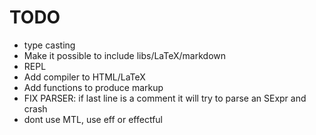 # TODO
* type casting
* Make it possible to include libs/LaTeX/markdown
* REPL
* Add compiler to HTML/LaTeX
* Add functions to produce markup
* FIX PARSER: if last line is a comment it will try to parse an SExpr and crash
* dont use MTL, use eff or effectful

